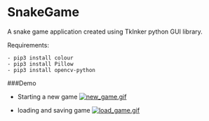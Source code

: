 # SnakeGame

A snake game application created using TkInker python GUI library.

Requirements: 

    - pip3 install colour
    - pip3 install Pillow
    - pip3 install opencv-python

###Demo 

- Starting a new game
<a href="https://gifyu.com/image/ibFR"><img src="https://s8.gifyu.com/images/new_game.gif" alt="new_game.gif" border="0" /></a>

- loading and saving game
<a href="https://gifyu.com/image/ibFq"><img src="https://s8.gifyu.com/images/load_game.gif" alt="load_game.gif" border="0" /></a>